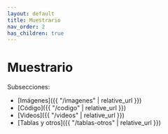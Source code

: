 ```yaml
---
layout: default
title: Muestrario
nav_order: 2
has_children: true
---
```


# Muestrario

Subsecciones:
- [Imágenes]({{ "/imagenes" | relative_url }})
- [Código]({{ "/codigo" | relative_url }})
- [Videos]({{ "/videos" | relative_url }})
- [Tablas y otros]({{ "/tablas-otros" | relative_url }})
